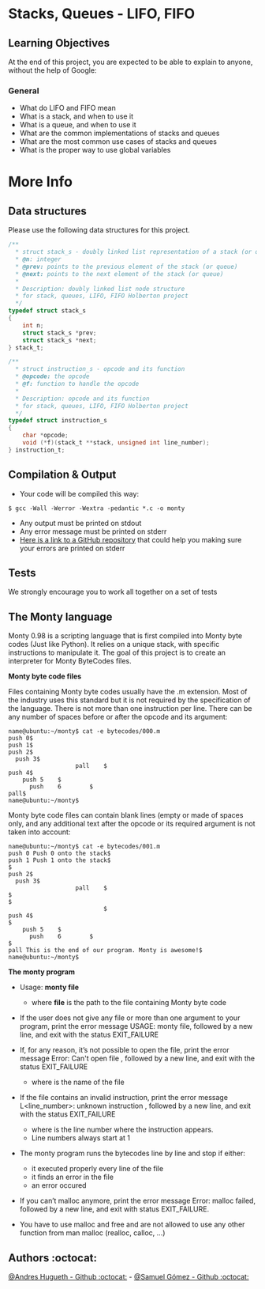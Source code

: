 # Stacks, Queues - LIFO, FIFO

## Learning Objectives

At the end of this project, you are expected to be able to explain to anyone, without the help of Google:

### General

- What do LIFO and FIFO mean
- What is a stack, and when to use it
- What is a queue, and when to use it
- What are the common implementations of stacks and queues
- What are the most common use cases of stacks and queues
- What is the proper way to use global variables

# More Info

## Data structures

Please use the following data structures for this project.

```c
/**
  * struct stack_s - doubly linked list representation of a stack (or queue)
  * @n: integer
  * @prev: points to the previous element of the stack (or queue)
  * @next: points to the next element of the stack (or queue)
  *
  * Description: doubly linked list node structure
  * for stack, queues, LIFO, FIFO Holberton project
  */
typedef struct stack_s
{
	int n;
	struct stack_s *prev;
	struct stack_s *next;
} stack_t;
```

```c
/**
  * struct instruction_s - opcode and its function
  * @opcode: the opcode
  * @f: function to handle the opcode
  *
  * Description: opcode and its function
  * for stack, queues, LIFO, FIFO Holberton project
  */
typedef struct instruction_s
{
	char *opcode;
	void (*f)(stack_t **stack, unsigned int line_number);
} instruction_t;
```

## Compilation & Output

- Your code will be compiled this way:

```
$ gcc -Wall -Werror -Wextra -pedantic *.c -o monty
```
- Any output must be printed on stdout
- Any error message must be printed on stderr
- [Here is a link to a GitHub repository](https://github.com/sickill/stderred) that could help you making sure your errors are printed on stderr

## Tests

We strongly encourage you to work all together on a set of tests

## The Monty language

Monty 0.98 is a scripting language that is first compiled into Monty byte codes (Just like Python). It relies on a unique stack, with specific instructions to manipulate it. The goal of this project is to create an interpreter for Monty ByteCodes files.

**Monty byte code files**

Files containing Monty byte codes usually have the .m extension. Most of the industry uses this standard but it is not required by the specification of the language. There is not more than one instruction per line. There can be any number of spaces before or after the opcode and its argument:

```
name@ubuntu:~/monty$ cat -e bytecodes/000.m
push 0$
push 1$
push 2$
  push 3$
                   pall    $
push 4$
    push 5    $
      push    6        $
pall$
name@ubuntu:~/monty$
```
Monty byte code files can contain blank lines (empty or made of spaces only, and any additional text after the opcode or its required argument is not taken into account:

```
name@ubuntu:~/monty$ cat -e bytecodes/001.m
push 0 Push 0 onto the stack$
push 1 Push 1 onto the stack$
$
push 2$
  push 3$
                   pall    $
$
$
                           $
push 4$
$
    push 5    $
      push    6        $
$
pall This is the end of our program. Monty is awesome!$
name@ubuntu:~/monty$
```

**The monty program**

- Usage: **monty file**
	- where **file** is the path to the file containing Monty byte code

- If the user does not give any file or more than one argument to your program, print the error message USAGE: monty file, followed by a new line, and exit with the status EXIT_FAILURE

- If, for any reason, it’s not possible to open the file, print the error message Error: Can't open file <file>, followed by a new line, and exit with the status EXIT_FAILURE
	- where <file> is the name of the file

- If the file contains an invalid instruction, print the error message L<line_number>: unknown instruction <opcode>, followed by a new line, and exit with the status EXIT_FAILURE
	- where is the line number where the instruction appears.
	- Line numbers always start at 1

- The monty program runs the bytecodes line by line and stop if either:
	- it executed properly every line of the file
	- it finds an error in the file
	- an error occured

- If you can’t malloc anymore, print the error message Error: malloc failed, followed by a new line, and exit with status EXIT_FAILURE.
- You have to use malloc and free and are not allowed to use any other function from man malloc (realloc, calloc, …)

## Authors  :octocat:
[@Andres Hugueth - Github :octocat:](https://github.com/andreshugueth) - [@Samuel Gómez - Github :octocat:](https://github.com/samgj18)
